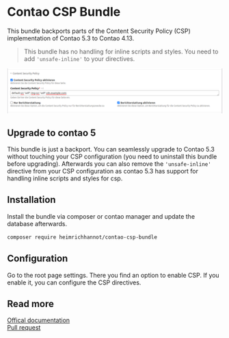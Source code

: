 # Contao CSP Bundle

This bundle backports parts of the Content Security Policy (CSP) implementation of Contao 5.3 to Contao 4.13.

> This bundle has no handling for inline scripts and styles. You need to add `'unsafe-inline'` to your directives.

![Page settings](docs/screenshots/settings.png)

## Upgrade to contao 5

This bundle is just a backport. You can seamlessly upgrade to Contao 5.3 without touching your CSP configuration (you need to uninstall this bundle before upgrading).
Afterwards you can also remove the `'unsafe-inline'` directive from your CSP configuration as contao 5.3 has support for handling inline scripts and styles for csp.

## Installation

Install the bundle via composer or contao manager and update the database afterwards.

```bash
composer require heimrichhannot/contao-csp-bundle
```

## Configuration

Go to the root page settings. There you find an option to enable CSP. If you enable it, you can configure the CSP directives.

## Read more

[Offical documentation](https://docs.contao.org/manual/de/seitenstruktur/website-startseite/#content-security-policy)  
[Pull request](https://github.com/contao/contao/pull/6631)